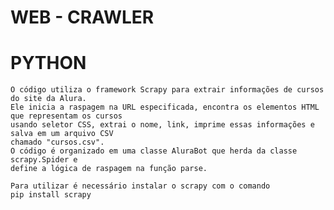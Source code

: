 # WEB - CRAWLER

# PYTHON
    O código utiliza o framework Scrapy para extrair informações de cursos do site da Alura. 
    Ele inicia a raspagem na URL especificada, encontra os elementos HTML que representam os cursos
    usando seletor CSS, extrai o nome, link, imprime essas informações e salva em um arquivo CSV
    chamado "cursos.csv". 
    O código é organizado em uma classe AluraBot que herda da classe scrapy.Spider e 
    define a lógica de raspagem na função parse.

    Para utilizar é necessário instalar o scrapy com o comando 
    pip install scrapy

